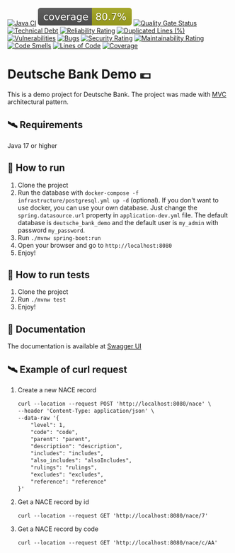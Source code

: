 [![Java CI](https://github.com/yacosta738/deutsche-bank-demo/actions/workflows/ci-cd.yml/badge.svg)](https://github.com/yacosta738/deutsche-bank-demo/actions/workflows/ci-cd.yml)
![coverage](.github/badges/jacoco.svg)
[![Quality Gate Status](https://sonarcloud.io/api/project_badges/measure?project=yacosta738_deutsche-bank-demo&metric=alert_status)](https://sonarcloud.io/summary/new_code?id=yacosta738_deutsche-bank-demo)
[![Technical Debt](https://sonarcloud.io/api/project_badges/measure?project=yacosta738_deutsche-bank-demo&metric=sqale_index)](https://sonarcloud.io/summary/new_code?id=yacosta738_deutsche-bank-demo)
[![Reliability Rating](https://sonarcloud.io/api/project_badges/measure?project=yacosta738_deutsche-bank-demo&metric=reliability_rating)](https://sonarcloud.io/summary/new_code?id=yacosta738_deutsche-bank-demo)
[![Duplicated Lines (%)](https://sonarcloud.io/api/project_badges/measure?project=yacosta738_deutsche-bank-demo&metric=duplicated_lines_density)](https://sonarcloud.io/summary/new_code?id=yacosta738_deutsche-bank-demo)
[![Vulnerabilities](https://sonarcloud.io/api/project_badges/measure?project=yacosta738_deutsche-bank-demo&metric=vulnerabilities)](https://sonarcloud.io/summary/new_code?id=yacosta738_deutsche-bank-demo)
[![Bugs](https://sonarcloud.io/api/project_badges/measure?project=yacosta738_deutsche-bank-demo&metric=bugs)](https://sonarcloud.io/summary/new_code?id=yacosta738_deutsche-bank-demo)
[![Security Rating](https://sonarcloud.io/api/project_badges/measure?project=yacosta738_deutsche-bank-demo&metric=security_rating)](https://sonarcloud.io/summary/new_code?id=yacosta738_deutsche-bank-demo)
[![Maintainability Rating](https://sonarcloud.io/api/project_badges/measure?project=yacosta738_deutsche-bank-demo&metric=sqale_rating)](https://sonarcloud.io/summary/new_code?id=yacosta738_deutsche-bank-demo)
[![Code Smells](https://sonarcloud.io/api/project_badges/measure?project=yacosta738_deutsche-bank-demo&metric=code_smells)](https://sonarcloud.io/summary/new_code?id=yacosta738_deutsche-bank-demo)
[![Lines of Code](https://sonarcloud.io/api/project_badges/measure?project=yacosta738_deutsche-bank-demo&metric=ncloc)](https://sonarcloud.io/summary/new_code?id=yacosta738_deutsche-bank-demo)
[![Coverage](https://sonarcloud.io/api/project_badges/measure?project=yacosta738_deutsche-bank-demo&metric=coverage)](https://sonarcloud.io/summary/new_code?id=yacosta738_deutsche-bank-demo)

# Deutsche Bank Demo 💶

This is a demo project for Deutsche Bank. The project was made with [MVC](https://en.wikipedia.org/wiki/Model%E2%80%93view%E2%80%93controller) architectural pattern.

## 🛰️ Requirements
Java 17 or higher

## 📡 How to run
1. Clone the project
2. Run the database with `docker-compose -f infrastructure/postgresql.yml up -d` (optional). If you don't want to use docker, you can use your own database. Just change the `spring.datasource.url` property in `application-dev.yml` file. The default database is `deutsche_bank_demo` and the default user is `my_admin` with password `my_password`.
3. Run `./mvnw spring-boot:run`
4. Open your browser and go to `http://localhost:8080`
5. Enjoy!

## 🧪 How to run tests
1. Clone the project
2. Run `./mvnw test`
3. Enjoy!

## 📰 Documentation
The documentation is available at [Swagger UI](http://localhost:8080/doc/swagger-ui/index.html)

## 🛰 Example of curl request
1. Create a new NACE record
    ```shell
    curl --location --request POST 'http://localhost:8080/nace' \
    --header 'Content-Type: application/json' \
    --data-raw '{
        "level": 1,
        "code": "code",
        "parent": "parent",
        "description": "description",
        "includes": "includes",
        "also_includes": "alsoIncludes",
        "rulings": "rulings",
        "excludes": "excludes",
        "reference": "reference"
    }'
    ```

2. Get a NACE record by id
    ```shell
    curl --location --request GET 'http://localhost:8080/nace/7'
    ```

3. Get a NACE record by code
    ```shell
    curl --location --request GET 'http://localhost:8080/nace/c/AA'
    ```
